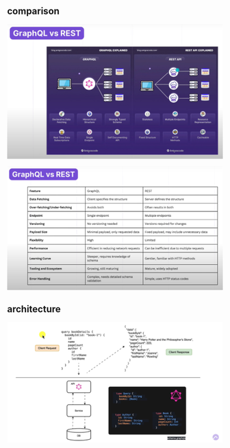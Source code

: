 

## comparison
![Comparison](https://raw.githubusercontent.com/caiofariaas/spring-graphQL/refs/heads/master/assets4readme/graphQLxRest2.png)

![Descrição da Imagem 2](https://raw.githubusercontent.com/caiofariaas/spring-graphQL/refs/heads/master/assets4readme/graphQLvsRest.png)

## architecture
![Descrição da Imagem 3](https://raw.githubusercontent.com/caiofariaas/spring-graphQL/refs/heads/master/assets4readme/arquitetura.png)
